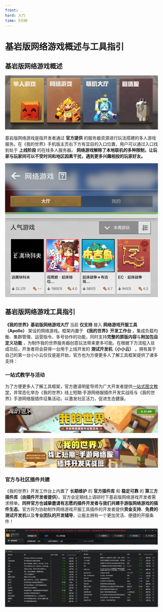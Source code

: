 ```yaml
---
front:
hard: 入门
time: 5分钟
---
```


# 基岩版网络游戏概述与工具指引

## 基岩版网络游戏概述

<img src="./images/0_0.png" alt="图层 2" style="zoom:155%;" />

基岩版网络游戏是指开发者通过 **官方提供** 的服务器资源进行玩法搭建的多人游戏服务。在《我的世界》手机版主页右下方有显目的入口位置，用户可以通过入口找到处于 **上线阶段** 的在线多人服务器。 **网络游戏解除了本地联机的多种限制，让玩家与玩家间可以不受时间和地区因素干扰，遇到更多兴趣相投的玩家好友。**

<img src="./images/0_1.png" alt="微信图片_20220425162806" style="zoom:155%;" />



## 基岩版网络游戏工具指引

**《我的世界》基岩版网络游戏大厅** 当前 **仅支持** 接入 **网络游戏开服工具（Apollo）** 架设的网络游戏。框架内置于 **《我的世界》开发工作台** ，集成负载均衡、集群管理、运营指令、多号协作的功能，同时支持**完整的原版内容**与**附加包自定义功能** ，为制作我的世界服务器创意玩法带来更多可能。在根据下方流程入驻成功后，开发者将会获得一台用于上线开发的 **测试开发机（小小云）** 。拥有属于自己的第一台小小云仅仅是是开始，官方也为方便更多人了解工具框架提供了诸多支持：



### 一站式教学与活动

为了方便更多人了解工具框架，官方邀请明星导师为广大开发者提供[一站式图文教学](../课程1：成为Apollo服主及相关准备/第1节：Apollo介绍.html)，并常态化举办《我的世界》线上短期·手游网络服插件开发实战班与《我的世界》手游网络服插件征集活动，以激发社区活力，促进生态健康。

![image-20220425172328286](./images/0_2.png)

![image-20220425172306524](./images/0_3.png)



### 官方与社区插件共建

《我的世界》开发工作台上内置了 **长期维护** 的 **官方插件库** 和 **稳定可靠** 的 **第三方插件库（由插件开发者提供）**。官方会定期线上调研时下基岩版网络游戏开发者需求榜单。**同样官方也诚挚邀请有志愿的插件开发者与我们共建手游版网络游戏的插件生态**。官方将为协助制作网络游戏开服工具插件的开发者提供**资金支持**、**免费的测试开发机**以及**专业团队的开发辅导**，让服主拥有一个更加灵活、便捷的开服条件！

![image-20220425173924181](./images/0_4.png)

![POPO-screenshot-20220425-174004](./images/0_5.png)